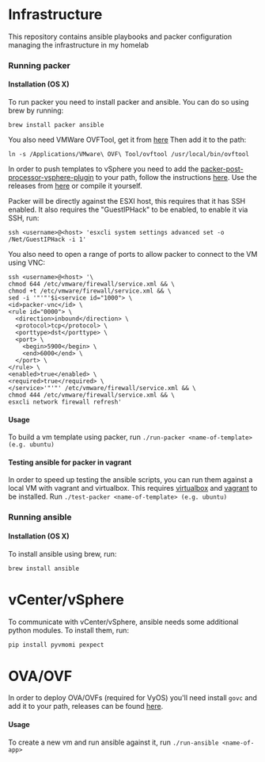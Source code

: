 # Infrastructure
This repository contains ansible playbooks and packer configuration managing the infrastructure in my homelab

### Running packer
#### Installation (OS X)
To run packer you need to install packer and ansible. You can do so using brew by running:

```brew install packer ansible```

You also need VMWare OVFTool, get it from [here](https://www.vmware.com/support/developer/ovf/)
Then add it to the path:

```ln -s /Applications/VMware\ OVF\ Tool/ovftool /usr/local/bin/ovftool```

In order to push templates to vSphere you need to add the [packer-post-processor-vsphere-plugin](https://github.com/DMarby/packer-post-processor-vsphere-template) to your path, follow the instructions [here](https://github.com/DMarby/packer-post-processor-vsphere-template#installing).
Use the releases from [here](https://github.com/DMarby/packer-post-processor-vsphere-template/releases) or compile it yourself.

Packer will be directly against the ESXI host, this requires that it has SSH enabled.
It also requires the "GuestIPHack" to be enabled, to enable it via SSH, run:

```ssh <username>@<host> 'esxcli system settings advanced set -o /Net/GuestIPHack -i 1'```

You also need to open a range of ports to allow packer to connect to the VM using VNC:

```
ssh <username>@<host> '\
chmod 644 /etc/vmware/firewall/service.xml && \
chmod +t /etc/vmware/firewall/service.xml && \
sed -i '"'"'$i<service id="1000"> \
<id>packer-vnc</id> \
<rule id="0000"> \
  <direction>inbound</direction> \
  <protocol>tcp</protocol> \
  <porttype>dst</porttype> \
  <port> \
    <begin>5900</begin> \
    <end>6000</end> \
  </port> \
</rule> \
<enabled>true</enabled> \
<required>true</required> \
</service>'"'"' /etc/vmware/firewall/service.xml && \
chmod 444 /etc/vmware/firewall/service.xml && \
esxcli network firewall refresh'
```

#### Usage
To build a vm template using packer, run `./run-packer <name-of-template> (e.g. ubuntu)`

#### Testing ansible for packer in vagrant
In order to speed up testing the ansible scripts, you can run them against a local VM with vagrant and virtualbox.
This requires [virtualbox](https://www.virtualbox.org/) and [vagrant](https://www.vagrantup.com/) to be installed.
Run `./test-packer <name-of-template> (e.g. ubuntu)`

### Running ansible
#### Installation (OS X)
To install ansible using brew, run:

```brew install ansible```

# vCenter/vSphere
To communicate with vCenter/vSphere, ansible needs some additional python modules. To install them, run:

```pip install pyvmomi pexpect```

# OVA/OVF
In order to deploy OVA/OVFs (required for VyOS) you'll need install `govc` and add it to your path, releases can be found [here](https://github.com/vmware/govmomi/tree/master/govc).

#### Usage
To create a new vm and run ansible against it, run `./run-ansible <name-of-app>`
